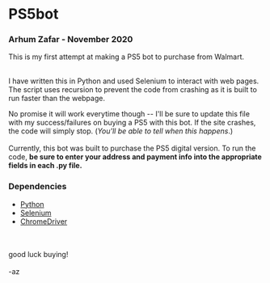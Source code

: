# PS5bot

### Arhum Zafar - November 2020
This is my first attempt at making a PS5 bot to purchase from Walmart.

<br>
I have written this in Python and used Selenium to interact with web pages. The script uses recursion to prevent the code from crashing as it is built to run faster than the webpage. 
<br>

No promise it will work everytime though -- I'll be sure to update this file with my success/failures on buying a PS5 with this bot.
If the site crashes, the code will simply stop. (*You'll be able to tell when this happens*.)
<br>
<br>
Currently, this bot was built to purchase the PS5 digital version.
To run the code, **be sure to enter your address and payment info into the appropriate fields in each .py file.**

### Dependencies
* [Python](https://www.python.org/)
* [Selenium](https://selenium-python.readthedocs.io/installation.html)
* [ChromeDriver](https://sites.google.com/a/chromium.org/chromedriver/downloads)


<br>
<br>
good luck buying!
<br>
<br>
-az
